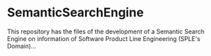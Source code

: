 # SemanticSearchEngine
This repository has the files of the development of a Semantic Search Engine on information of Software Product Line Engineering (SPLE's Domain)...
